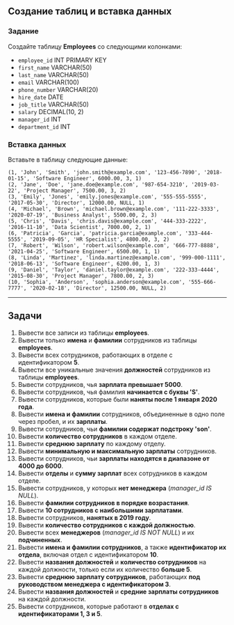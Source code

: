 ## Создание таблиц и вставка данных

### Задание

Создайте таблицу **Employees** со следующими колонками:

- `employee_id` INT PRIMARY KEY
- `first_name` VARCHAR(50)
- `last_name` VARCHAR(50)
- `email` VARCHAR(100)
- `phone_number` VARCHAR(20)
- `hire_date` DATE
- `job_title` VARCHAR(50)
- `salary` DECIMAL(10, 2)
- `manager_id` INT
- `department_id` INT

### Вставка данных

Вставьте в таблицу следующие данные:

```
(1, 'John', 'Smith', 'john.smith@example.com', '123-456-7890', '2018-01-15', 'Software Engineer', 6000.00, 3, 1)
(2, 'Jane', 'Doe', 'jane.doe@example.com', '987-654-3210', '2019-03-22', 'Project Manager', 7500.00, 3, 2)
(3, 'Emily', 'Jones', 'emily.jones@example.com', '555-555-5555', '2017-05-30', 'Director', 12000.00, NULL, 1)
(4, 'Michael', 'Brown', 'michael.brown@example.com', '111-222-3333', '2020-07-19', 'Business Analyst', 5500.00, 2, 3)
(5, 'Chris', 'Davis', 'chris.davis@example.com', '444-333-2222', '2016-11-10', 'Data Scientist', 7000.00, 2, 1)
(6, 'Patricia', 'Garcia', 'patricia.garcia@example.com', '333-444-5555', '2019-09-05', 'HR Specialist', 4800.00, 3, 2)
(7, 'Robert', 'Wilson', 'robert.wilson@example.com', '666-777-8888', '2021-04-25', 'Software Engineer', 6500.00, 1, 1)
(8, 'Linda', 'Martinez', 'linda.martinez@example.com', '999-000-1111', '2018-06-13', 'Software Engineer', 6200.00, 1, 3)
(9, 'Daniel', 'Taylor', 'daniel.taylor@example.com', '222-333-4444', '2015-08-30', 'Project Manager', 7800.00, 2, 3)
(10, 'Sophia', 'Anderson', 'sophia.anderson@example.com', '555-666-7777', '2020-02-18', 'Director', 12500.00, NULL, 2)
```

---

## Задачи

1. Вывести все записи из таблицы **employees**.
2. Вывести только **имена** и **фамилии** сотрудников из таблицы **employees**.
3. Вывести всех сотрудников, работающих в отделе с идентификатором **5**.
4. Вывести все уникальные значения **должностей** сотрудников из таблицы **employees**.
5. Вывести сотрудников, чья **зарплата превышает 5000**.
6. Вывести сотрудников, чья фамилия **начинается с буквы 'S'**.
7. Вывести сотрудников, которые были **наняты после 1 января 2020 года**.
8. Вывести **имена и фамилии** сотрудников, объединенные в одно поле через пробел, и их **зарплаты**.
9. Вывести сотрудников, чьи **фамилии содержат подстроку 'son'**.
10. Вывести **количество сотрудников** в каждом отделе.
11. Вывести **среднюю зарплату** по каждому отделу.
12. Вывести **минимальную и максимальную зарплаты** сотрудников.
13. Вывести сотрудников, чьи **зарплаты находятся в диапазоне от 4000 до 6000**.
14. Вывести **отделы** и **сумму зарплат** всех сотрудников в каждом отделе.
15. Вывести сотрудников, у которых **нет менеджера** (*manager_id IS NULL*).
16. Вывести **фамилии сотрудников в порядке возрастания**.
17. Вывести **10 сотрудников с наибольшими зарплатами**.
18. Вывести сотрудников, **нанятых в 2019 году**.
19. Вывести **количество сотрудников с каждой должностью**.
20. Вывести всех **менеджеров** (*manager_id IS NOT NULL*) и их **подчиненных**.
21. Вывести **имена и фамилии сотрудников**, а также **идентификатор их отдела**, включая отдел с идентификатором **10**.
22. Вывести **названия должностей** и **количество сотрудников** на каждой должности, только если их количество **больше 5**.
23. Вывести **среднюю зарплату сотрудников**, работающих **под руководством менеджера с идентификатором 3**.
24. Вывести **названия должностей** и **средние зарплаты сотрудников** на каждой должности.
25. Вывести сотрудников, которые работают в **отделах с идентификаторами 1, 3 и 5**.